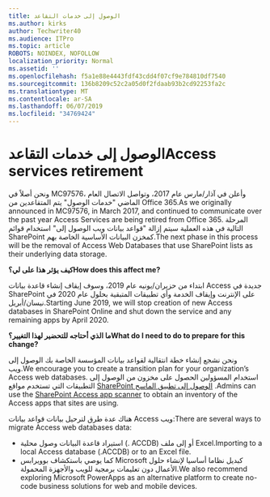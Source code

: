 ```yaml
---
title: الوصول إلى خدمات التقاعد
ms.author: kirks
author: Techwriter40
ms.audience: ITPro
ms.topic: article
ROBOTS: NOINDEX, NOFOLLOW
localization_priority: Normal
ms.assetid: ''
ms.openlocfilehash: f5a1e88e4443fdf43cdd4f07cf9e784810df7540
ms.sourcegitcommit: 136b8209c52c2a05d0f2fdaab93b2cd92253fa2c
ms.translationtype: MT
ms.contentlocale: ar-SA
ms.lasthandoff: 06/07/2019
ms.locfileid: "34769424"
---
```

# <a name="access-services-retirement"></a><span data-ttu-id="5775c-102">الوصول إلى خدمات التقاعد</span><span class="sxs-lookup"><span data-stu-id="5775c-102">Access services retirement</span></span>

<span data-ttu-id="5775c-103">ونحن أصلاً في MC97576، وأعلن في آذار/مارس عام 2017، وتواصل الاتصال العام الماضي "خدمات الوصول" يتم المتقاعدين من Office 365.</span><span class="sxs-lookup"><span data-stu-id="5775c-103">As we originally announced in MC97576, in March 2017, and continued to communicate over the past year Access Services are being retired from Office 365.</span></span> <span data-ttu-id="5775c-104">المرحلة التالية في هذه العملية سيتم إزالة "قواعد بيانات ويب الوصول إلى" استخدام قوائم SharePoint كمخزن البيانات الأساسية الخاصة بهم.</span><span class="sxs-lookup"><span data-stu-id="5775c-104">The next phase in this process will be the removal of Access Web Databases that use SharePoint lists as their underlying data storage.</span></span>

<span data-ttu-id="5775c-105">**كيف يؤثر هذا على لي؟**</span><span class="sxs-lookup"><span data-stu-id="5775c-105">**How does this affect me?**</span></span>

<span data-ttu-id="5775c-106">ابتداء من حزيران/يونيه عام 2019، وسوف إيقاف إنشاء قاعدة بيانات Access جديدة في SharePoint على الإنترنت وإيقاف الخدمة وأي تطبيقات المتبقية بحلول عام 2020 في نيسان/أبريل.</span><span class="sxs-lookup"><span data-stu-id="5775c-106">Starting June 2019, we will stop creation of new Access databases in SharePoint Online and shut down the service and any remaining apps by April 2020.</span></span>

<span data-ttu-id="5775c-107">**ما الذي أحتاجه للتحضير لهذا التغيير؟**</span><span class="sxs-lookup"><span data-stu-id="5775c-107">**What do I need to do to prepare for this change?**</span></span>

<span data-ttu-id="5775c-108">ونحن نشجع إنشاء خطة انتقالية لقواعد بيانات المؤسسة الخاصة بك الوصول إلى ويب.</span><span class="sxs-lookup"><span data-stu-id="5775c-108">We encourage you to create a transition plan for your organization’s Access web databases.</span></span> <span data-ttu-id="5775c-109">استخدام المسؤولين الحصول على مخزون من الوصول إلى التطبيقات التي تستخدم مواقع [SharePoint الوصول إلى تطبيق الماسح](https://github.com/SharePoint/PnP-Tools/tree/master/Solutions/SharePoint.AccessApp.Scanner) .</span><span class="sxs-lookup"><span data-stu-id="5775c-109">Admins can use the [SharePoint Access app scanner](https://github.com/SharePoint/PnP-Tools/tree/master/Solutions/SharePoint.AccessApp.Scanner) to obtain an inventory of the Access apps that sites are using.</span></span> 

<span data-ttu-id="5775c-110">هناك عدة طرق لترحيل بيانات قواعد بيانات Access ويب:</span><span class="sxs-lookup"><span data-stu-id="5775c-110">There are several ways to migrate Access web databases data:</span></span>

- <span data-ttu-id="5775c-111">استيراد قاعدة البيانات وصول محلية (. ACCDB) أو إلى ملف Excel.</span><span class="sxs-lookup"><span data-stu-id="5775c-111">Importing to a local Access database (.ACCDB) or to an Excel file.</span></span>
- <span data-ttu-id="5775c-112">كما يوصي باستكشاف بوويرابس Microsoft كبديل نظاما أساسيا لإنشاء حلول الأعمال دون تعليمات برمجية للويب والأجهزة المحمولة.</span><span class="sxs-lookup"><span data-stu-id="5775c-112">We also recommend exploring Microsoft PowerApps as an alternative platform to create no-code business solutions for web and mobile devices.</span></span>